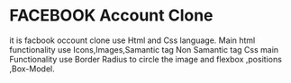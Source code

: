 # FACEBOOK Account Clone
it is  facbook occount clone use Html and Css language. Main html functionality  use Icons,Images,Samantic tag Non Samantic tag  Css main Functionality use Border Radius to circle the image and flexbox ,positions ,Box-Model.
